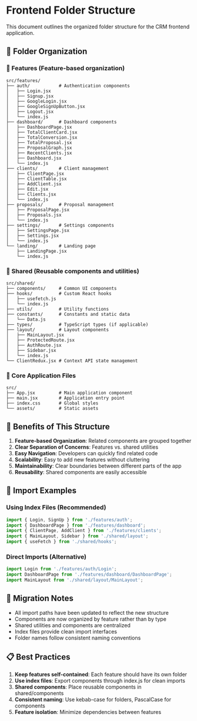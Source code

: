 # Frontend Folder Structure

This document outlines the organized folder structure for the CRM frontend application.

## 📁 Folder Organization

### 🎯 Features (Feature-based organization)
```
src/features/
├── auth/           # Authentication components
│   ├── Login.jsx
│   ├── Signup.jsx
│   ├── GoogleLogin.jsx
│   ├── GoogleSignUpButton.jsx
│   ├── Logout.jsx
│   └── index.js
├── dashboard/      # Dashboard components
│   ├── DashboardPage.jsx
│   ├── TotalClientCard.jsx
│   ├── TotalConversion.jsx
│   ├── TotalProposal.jsx
│   ├── ProposalGraph.jsx
│   ├── RecentClients.jsx
│   ├── Dashboard.jsx
│   └── index.js
├── clients/        # Client management
│   ├── ClientPage.jsx
│   ├── ClientTable.jsx
│   ├── AddClient.jsx
│   ├── Edit.jsx
│   ├── Clients.jsx
│   └── index.js
├── proposals/      # Proposal management
│   ├── ProposalPage.jsx
│   ├── Proposals.jsx
│   └── index.js
├── settings/       # Settings components
│   ├── SettingsPage.jsx
│   ├── Settings.jsx
│   └── index.js
└── landing/        # Landing page
    ├── LandingPage.jsx
    └── index.js
```

### 🔧 Shared (Reusable components and utilities)
```
src/shared/
├── components/     # Common UI components
├── hooks/          # Custom React hooks
│   ├── usefetch.js
│   └── index.js
├── utils/          # Utility functions
├── constants/      # Constants and static data
│   └── Data.js
├── types/          # TypeScript types (if applicable)
├── layout/         # Layout components
│   ├── MainLayout.jsx
│   ├── ProtectedRoute.jsx
│   ├── AuthRoute.jsx
│   ├── Sidebar.jsx
│   └── index.js
└── ClientRedux.jsx # Context API state management
```

### 📱 Core Application Files
```
src/
├── App.jsx         # Main application component
├── main.jsx        # Application entry point
├── index.css       # Global styles
└── assets/         # Static assets
```

## 🚀 Benefits of This Structure

1. **Feature-based Organization**: Related components are grouped together
2. **Clear Separation of Concerns**: Features vs. shared utilities
3. **Easy Navigation**: Developers can quickly find related code
4. **Scalability**: Easy to add new features without cluttering
5. **Maintainability**: Clear boundaries between different parts of the app
6. **Reusability**: Shared components are easily accessible

## 📝 Import Examples

### Using Index Files (Recommended)
```javascript
import { Login, SignUp } from './features/auth';
import { DashboardPage } from './features/dashboard';
import { ClientPage, AddClient } from './features/clients';
import { MainLayout, Sidebar } from './shared/layout';
import { useFetch } from './shared/hooks';
```

### Direct Imports (Alternative)
```javascript
import Login from './features/auth/Login';
import DashboardPage from './features/dashboard/DashboardPage';
import MainLayout from './shared/layout/MainLayout';
```

## 🔄 Migration Notes

- All import paths have been updated to reflect the new structure
- Components are now organized by feature rather than by type
- Shared utilities and components are centralized
- Index files provide clean import interfaces
- Folder names follow consistent naming conventions

## 📋 Best Practices

1. **Keep features self-contained**: Each feature should have its own folder
2. **Use index files**: Export components through index.js for clean imports
3. **Shared components**: Place reusable components in shared/components
4. **Consistent naming**: Use kebab-case for folders, PascalCase for components
5. **Feature isolation**: Minimize dependencies between features
